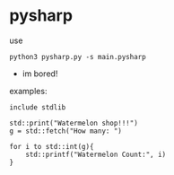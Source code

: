 # pysharp

use
```
python3 pysharp.py -s main.pysharp
```

* im bored!

examples:

```
include stdlib

std::print("Watermelon shop!!!")
g = std::fetch("How many: ")

for i to std::int(g){
	std::printf("Watermelon Count:", i)
}
```
